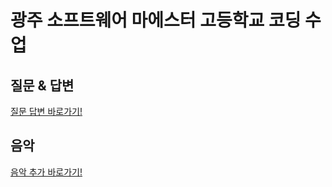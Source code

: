 # 광주 소프트웨어 마에스터 고등학교 코딩 수업

## 질문 & 답변
[질문 답변 바로가기!](https://docs.google.com/spreadsheets/d/1barVIxECQE-kWUe0Pg12Q9oskii_GRNTmXb0XLOPP3Q/edit?usp=sharing)

## 음악
[음악 추가 바로가기!](https://www.youtube.com/playlist?list=PLuHgQVnccGMBSh-g6XLFOO8bDEaW1-yT_&jct=B-c1YVGYzuIIbIlKEQLBhFq26jtu2Q)
